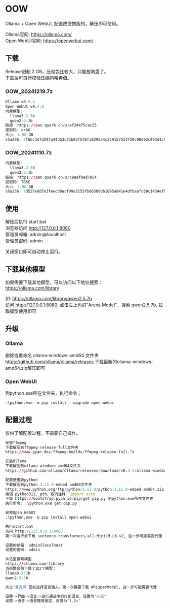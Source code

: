 # OOW

Ollama + Open WebUI, 配置成便携版的，解压即可使用。  

Ollama官网: https://ollama.com/  
Open WebUI官网: https://openwebui.com/  


## 下载
Release限制 2 GB，压缩包比较大，只能放网盘了。  
下载后可自行校验压缩包哈希值。  

### OOW_20241219.7z
```r
Ollama v0.5.4
Open WebUI v0.4.8
内置模型:
  llama3.2:3b
  qwen2.5:3b
链接: https://pan.quark.cn/s/ef24475cac55
提取码: xr8K
大小: 4.98 GB
sha256: 7f6bc3dfd297a44db3c21b93f576fa0293e4c239157533720c98d02c893d1c9d
```

### OOW_20241110.7z
```r
内置模型:
  llama3.2:3b
  qwen2.5:3b
链接: https://pan.quark.cn/s/c9aaf0ad7854
提取码: TB6E
大小: 4.96 GB
sha256: 7d527edd7e3feecd9acf99a5155fb86509d61895a841e4dfbaafc00c1434efbd
```

## 使用
解压后执行 start.bat  
浏览器访问 http://127.0.0.1:8080  
管理员邮箱: admin@localhost  
管理员密码: admin  

关闭窗口即可自动停止运行。


## 下载其他模型
如果需要下载其他模型，可以访问以下地址搜索：  
https://ollama.com/library  

如: https://ollama.com/library/qwen2.5:7b  
访问 http://127.0.0.1:8080, 点击左上角的"Arena Model"，搜索 qwen2.5:7b, 拉取模型使用即可  


## 升级
### Ollama
删除或重命名 ollama-windows-amd64 文件夹  
https://github.com/ollama/ollama/releases 下载最新的ollama-windows-amd64.zip解压即可

### Open WebUI
到python.exe所在文件夹，执行命令：  
```r
.\python.exe -m pip install --upgrade open-webui
```


## 配置过程
仅供了解配置过程，不需要自己操作。

```r
安装ffmpeg
下载解压到ffmpeg-release-full文件夹
https://www.gyan.dev/ffmpeg/builds/ffmpeg-release-full.7z

安装Ollama
下载解压到ollama-windows-amd64文件夹
https://github.com/ollama/ollama/releases/download/v0.4.1/ollama-windows-amd64.zip

配置便携版python
下载解压到python-3.11.9-embed-amd64文件夹
https://www.python.org/ftp/python/3.11.9/python-3.11.9-embed-amd64.zip
编辑 python311._pth，取消注释 `import site`
下载 https://bootstrap.pypa.io/pip/get-pip.py 到python.exe所在文件夹
执行命令: .\python.exe get-pip.py

安装Open WebUI
.\python.exe -m pip install open-webui

执行start.bat
访问 http://127.0.0.1:8080
第一次运行会下载 sentence-transformers/all-MiniLM-L6-v2, 这一步可能需要代理

设置的邮箱: admin@localhost
设置的密码: admin

从这里搜索模型
https://ollama.com/library  
当前整合包下载了这2个模型：
llama3.2:3b
qwen2.5:3b

点击"麦克风"图标选择语音输入，第一次需要下载 WhisperModel, 这一步可能需要代理

设置->界面->语音->运行通话中的打断语音，设置为"开启"
设置->语音->语音播放速度，设置为"1.5x"
```
